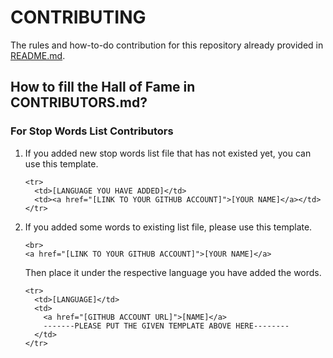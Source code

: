 # CONTRIBUTING

The rules and how-to-do contribution for this repository already provided in [README.md](./README.md#contributing-rules).

## How to fill the Hall of Fame in CONTRIBUTORS.md?

### For Stop Words List Contributors

1. If you added new stop words list file that has not existed yet, you can use this template.

    ```
    <tr>
      <td>[LANGUAGE YOU HAVE ADDED]</td>
      <td><a href="[LINK TO YOUR GITHUB ACCOUNT]">[YOUR NAME]</a></td>
    </tr>
    ```
    
2. If you added some words to existing list file, please use this template.

    ```
    <br>
    <a href="[LINK TO YOUR GITHUB ACCOUNT]">[YOUR NAME]</a>
    ```
    
    Then place it under the respective language you have added the words.
    
    ```
    <tr>
      <td>[LANGUAGE]</td>
      <td>
        <a href="[GITHUB ACCOUNT URL]">[NAME]</a>
        -------PLEASE PUT THE GIVEN TEMPLATE ABOVE HERE--------
      </td>
    </tr>
    ```

